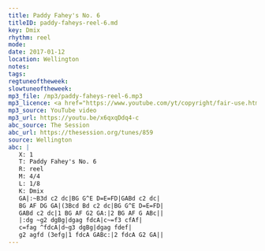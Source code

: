 ```yaml
---
title: Paddy Fahey's No. 6
titleID: paddy-faheys-reel-6.md
key: Dmix
rhythm: reel
mode:
date: 2017-01-12
location: Wellington
notes:
tags:
regtuneoftheweek:
slowtuneoftheweek:
mp3_file: /mp3/paddy-faheys-reel-6.mp3
mp3_licence: <a href="https://www.youtube.com/yt/copyright/fair-use.html">YouTube Fair Use</a>
mp3_source: YouTube video
mp3_url: https://youtu.be/x6qxqDdq4-c
abc_source: The Session
abc_url: https://thesession.org/tunes/859
source: Wellington
abc: |
   X: 1
   T: Paddy Fahey's No. 6
   R: reel
   M: 4/4
   L: 1/8
   K: Dmix
   GA|:~B3d c2 dc|BG G^E D=E=FD|GABd c2 dc|
   BG AF DG GA|(3Bcd Bd c2 dc|BG G^E D=E=FD|
   GABd c2 dc|1 BG AF G2 GA:|2 BG AF G ABc||
   |:dg ~g2 dgBg|dgag fdcA|c~=f3 cfAf|
   c=fag ^fdcA|d~g3 dgBg|dgag fdef|
   g2 agfd (3efg|1 fdcA GABc:|2 fdcA G2 GA||
---
```

